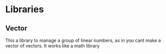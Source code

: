 # Libraries

## Vector
This a library to manage a group of linear numbers, as in you cant make a vector of vectors.
It works like a math library